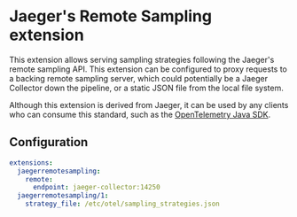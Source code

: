 # Jaeger's Remote Sampling extension

This extension allows serving sampling strategies following the Jaeger's remote sampling API. This extension can be configured to proxy requests to a backing remote sampling server, which could potentially be a Jaeger Collector down the pipeline, or a static JSON file from the local file system.

Although this extension is derived from Jaeger, it can be used by any clients who can consume this standard, such as the [OpenTelemetry Java SDK](https://github.com/open-telemetry/opentelemetry-java/tree/v1.9.1/sdk-extensions/jaeger-remote-sampler).

## Configuration

```yaml
extensions:
  jaegerremotesampling:
    remote:
      endpoint: jaeger-collector:14250
  jaegerremotesampling/1:
    strategy_file: /etc/otel/sampling_strategies.json
```

